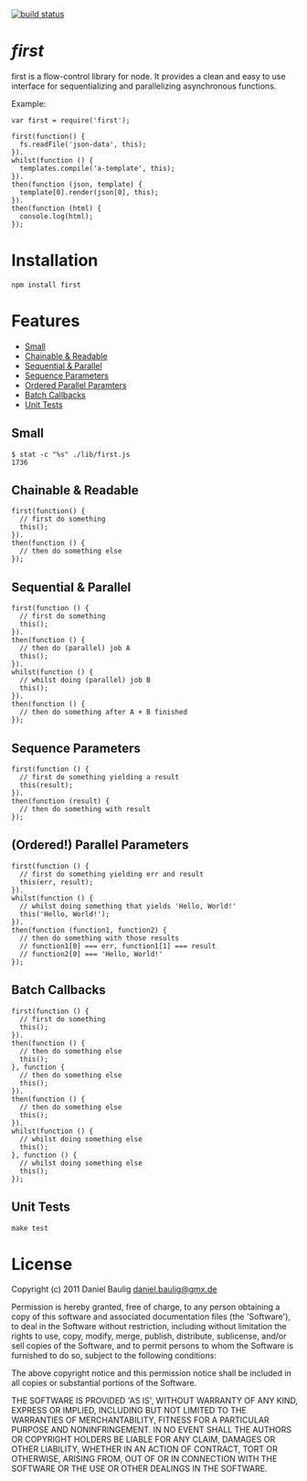 [![build status](https://secure.travis-ci.org/DanielBaulig/first.png)](http://travis-ci.org/DanielBaulig/first)
# _first_

first is a flow-control library for node. It provides a clean and easy to use interface for sequentializing and parallelizing asynchronous functions.

Example:

    var first = require('first');

    first(function() {
      fs.readFile('json-data', this);
    }).
    whilst(function () {
      templates.compile('a-template', this);
    }).
    then(function (json, template) {
      template[0].render(json[0], this);
    }).
    then(function (html) {
      console.log(html);
    });

# Installation

    npm install first

# Features
  * [Small](#small)
  * [Chainable & Readable](#chainable)
  * [Sequential & Parallel](#seqandpar)
  * [Sequence Parameters](#parameters)
  * [Ordered Parallel Paramters](#parpar)
  * [Batch Callbacks](#batch)
  * [Unit Tests](#tests)

## <a name="small" />Small
    
    $ stat -c "%s" ./lib/first.js 
    1736

## <a name="chainable" />Chainable & Readable

    first(function() {
      // first do something
      this();
    }).
    then(function () {
      // then do something else
    });

## <a name="seqandpar" />Sequential & Parallel

    first(function () {
      // first do something
      this();
    }).
    then(function () {
      // then do (parallel) job A
      this();
    }).
    whilst(function () {
      // whilst doing (parallel) job B
      this();
    }).
    then(function () {
      // then do something after A + B finished
    });

## <a name="parameters" />Sequence Parameters

    first(function () {
      // first do something yielding a result
      this(result);
    }).
    then(function (result) {
      // then do something with result
    });

## <a name="parpar" />(Ordered!) Parallel Parameters

    first(function () {
      // first do something yielding err and result
      this(err, result);
    }).
    whilst(function () {
      // whilst doing something that yields 'Hello, World!'
      this('Hello, World!');
    }).
    then(function (function1, function2) {
      // then do something with those results
      // function1[0] === err, function1[1] === result 
      // function2[0] === 'Hello, World!'
    });

## <a name="batch" />Batch Callbacks

    first(function () {
      // first do something
      this();
    }).
    then(function () {
      // then do something else
      this();
    }, function {
      // then do something else
      this();
    }).
    then(function () {
      // then do something else
      this();
    }).
    whilst(function () {
      // whilst doing something else
      this();
    }, function () {
      // whilst doing something else
      this();
    });

## <a name="tests" />Unit Tests

    make test


# License

Copyright (c) 2011 Daniel Baulig <daniel.baulig@gmx.de>

Permission is hereby granted, free of charge, to any person obtaining a copy of this software and associated documentation files (the 'Software'), to deal in the Software without restriction, including without limitation the rights to use, copy, modify, merge, publish, distribute, sublicense, and/or sell copies of the Software, and to permit persons to whom the Software is furnished to do so, subject to the following conditions:

The above copyright notice and this permission notice shall be included in all copies or substantial portions of the Software.

THE SOFTWARE IS PROVIDED 'AS IS', WITHOUT WARRANTY OF ANY KIND, EXPRESS OR IMPLIED, INCLUDING BUT NOT LIMITED TO THE WARRANTIES OF MERCHANTABILITY, FITNESS FOR A PARTICULAR PURPOSE AND NONINFRINGEMENT.  IN NO EVENT SHALL THE AUTHORS OR COPYRIGHT HOLDERS BE LIABLE FOR ANY CLAIM, DAMAGES OR OTHER LIABILITY, WHETHER IN AN ACTION OF CONTRACT, TORT OR OTHERWISE, ARISING FROM, OUT OF OR IN CONNECTION WITH THE SOFTWARE OR THE USE OR OTHER DEALINGS IN THE SOFTWARE.
